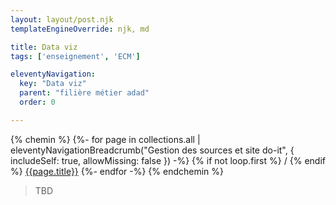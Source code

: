 ```yaml
---
layout: layout/post.njk 
templateEngineOverride: njk, md

title: Data viz
tags: ['enseignement', 'ECM']

eleventyNavigation:
  key: "Data viz"
  parent: "filière métier adad"
  order: 0

---
```


{% chemin %}
{%- for page in collections.all | eleventyNavigationBreadcrumb("Gestion des sources et site do-it", { includeSelf: true, allowMissing: false  }) -%}
{% if not loop.first %}<span style="padding-left: 0.25rem;padding-right:.25rem">/</span>{% endif %} <a href="{{ page.url | url }}">{{page.title}}</a>
{%- endfor -%}
{% endchemin %}

> TBD
